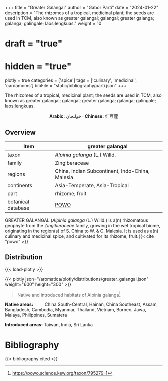 +++
title = "Greater Galangal"
author = "Gabor Parti"
date = "2024-01-22"
description = "The rhizomes of a tropical, medicinal plant; the seeds are used in TCM, also known as greater galangal; galangal; greater galanga; galanga; galingale; laos;lengkuas."
weight = 10
# draft = "true"
# hidden = "true"
plotly = true
categories = ['spice']
tags = ['culinary', 'medicinal', 'cardamoms']
bibFile = "static/bibliography/parti.json"
+++

The rhizomes of a tropical, medicinal plant; the seeds are used in TCM, also known as greater galangal; galangal; greater galanga; galanga; galingale; laos;lengkuas.

<center>

**Arabic:** <span class="arabic-text" dir="rtl">خولنجان</span> · **Chinese:** <span class="traditional-chinese-text">红豆蔻</span>

</center>

## Overview

|       item       |                  greater galangal                 |
|------------------|---------------------------------------------------|
|       taxon      |           *Alpinia galanga* (L.) Willd.           |
|      family      |                   Zingiberaceae                   |
|      regions     |  China, Indian Subcontinent, Indo-China, Malesia  |
|    continents    |           Asia-Temperate, Asia-Tropical           |
|       part       |                   rhizome; fruit                  |
|botanical database|[POWO](https://powo.science.kew.org/taxon/795279-1)|

GREATER GALANGAL (*Alpinia galanga* (L.) Willd.) is a(n) rhizomatous geophyte from the *Zingiberaceae* family, growing in the wet tropical biome, originating in the region(s) of S. China to W. & C. Malesia. It is used as a(n) culinary and medicinal spice, and cultivated for its rhizome; fruit.{{< cite "powo" >}}



## Distribution

{{< load-plotly >}}

{{< plotly json="/aromatica/plotly/distributions/greater_galangal.json" weight="600" height="300" >}}

>Native and introduced habitats of Alpinia galanga[^powo]

[^powo]: https://powo.science.kew.org/taxon/795279-1

<p style="text-align:left;">

**Native areas:** &ensp; &ensp; &ensp; China South-Central, Hainan, China Southeast, Assam, Bangladesh, Cambodia, Myanmar, Thailand, Vietnam, Borneo, Jawa, Malaya, Philippines, Sumatera

**Introduced areas:** Taiwan, India, Sri Lanka

</p>



# Bibliography

{{< bibliography cited >}}

